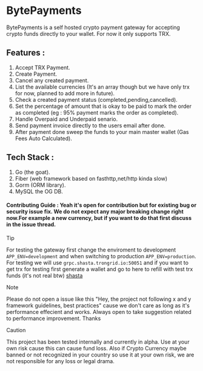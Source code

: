 # BytePayments
BytePayments is a self hosted crypto payment gateway for accepting crypto funds directly to your wallet. For now it only supports TRX.

## Features :
1. Accept TRX Payment.
2. Create Payment.
3. Cancel any created payment.
4. List the available currencies (It's an array though but we have only trx for now, planned to add more in future).
5. Check a created payment status (completed,pending,cancelled).
6. Set the percentage of amount that is okay to be paid to mark the order as completed (eg : 95% payment marks the order as completed).
7. Handle Overpaid and Underpaid senario.
3. Send payment invoice directly to the users email after done.
4. After payment done sweep the funds to your main master wallet (Gas Fees Auto Calculated).

## Tech Stack :
1. Go (the goat).
2. Fiber (web framework based on fasthttp,net/http kinda slow)
3. Gorm (ORM library).
4. MySQL the OG DB.

#### Contributing Guide : Yeah it's open for contribution but for existing bug or security issue fix. We do not expect any major breaking change right now.For example a new currency, but if you want to do that first discuss in the issue thread.


> [!TIP]
> For testing the gateway first change the enviroment to development `APP_ENV=development` and when
> switching to production `APP_ENV=production`. For testing we will use `grpc.shasta.trongrid.io:50051`
> and if you want to get trx for testing first generate a wallet and go to here to refill with test trx funds (it's not real btw) [shasta](https://shasta.tronex.io/join/getJoinPage)

> [!NOTE]
> Please do not open a issue like this "Hey, the project not following x and y framework guidelines, best practices" cause we don't care as long as it's performance effecient and works. Always open to take suggestion related to performance improvement. Thanks


> [!CAUTION]
> This project has been tested internally and currently in alpha. Use at your own risk cause this can cause fund loss. Also if Crypto Currency maybe banned or not recognized in your country so use it at your own risk, we are not responsible for any loss or legal drama.
